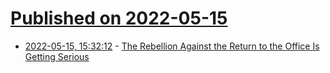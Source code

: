 # [Published on 2022-05-15](index.md)

* [2022-05-15, 15:32:12](https://news.ycombinator.com/item?id=31388165) - [The Rebellion Against the Return to the Office Is Getting Serious](https://www.wsj.com/articles/remote-workers-dont-want-to-go-back-to-the-office-11652500810)
